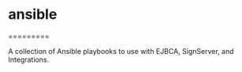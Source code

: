 # ansible
=========

A collection of Ansible playbooks to use with EJBCA, SignServer, and Integrations.
